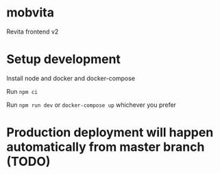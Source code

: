 # mobvita
Revita frontend v2


# Setup development

Install node and docker and docker-compose

Run `npm ci`

Run `npm run dev` or `docker-compose up` whichever you prefer

# Production deployment will happen automatically from master branch (TODO)

